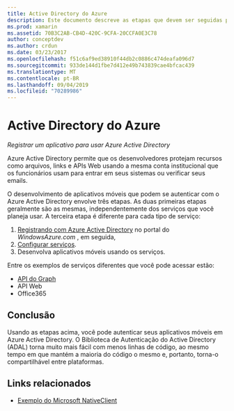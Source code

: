 ```yaml
---
title: Active Directory do Azure
description: Este documento descreve as etapas que devem ser seguidas para permitir que um aplicativo móvel se autentique com o Azure Active Directory.
ms.prod: xamarin
ms.assetid: 70B3C2AB-CB4D-420C-9CFA-20CCFA0E3C78
author: conceptdev
ms.author: crdun
ms.date: 03/23/2017
ms.openlocfilehash: f51c6af9ed38910f44db2c0886c474deafa096d7
ms.sourcegitcommit: 933de144d1fbe7d412e49b743839cae4bfcac439
ms.translationtype: MT
ms.contentlocale: pt-BR
ms.lasthandoff: 09/04/2019
ms.locfileid: "70289986"
---
```

# <a name="azure-active-directory"></a>Active Directory do Azure

_Registrar um aplicativo para usar Azure Active Directory_

Azure Active Directory permite que os desenvolvedores protejam recursos como arquivos, links e APIs Web usando a mesma conta institucional que os funcionários usam para entrar em seus sistemas ou verificar seus emails.

O desenvolvimento de aplicativos móveis que podem se autenticar com o Azure Active Directory envolve três etapas.
As duas primeiras etapas geralmente são as mesmas, independentemente dos serviços que você planeja usar. A terceira etapa é diferente para cada tipo de serviço:

  1. [Registrando com Azure Active Directory](~/cross-platform/data-cloud/active-directory/get-started/register.md) no portal do *WindowsAzure.com* , em seguida,
  2. [Configurar serviços](~/cross-platform/data-cloud/active-directory/get-started/configure.md).
  3. Desenvolva aplicativos móveis usando os serviços.

Entre os exemplos de serviços diferentes que você pode acessar estão:

- [API do Graph](~/cross-platform/data-cloud/active-directory/graph.md)
- API Web
- Office365


## <a name="conclusion"></a>Conclusão

Usando as etapas acima, você pode autenticar seus aplicativos móveis em Azure Active Directory. O Biblioteca de Autenticação do Active Directory (ADAL) torna muito mais fácil com menos linhas de código, ao mesmo tempo em que mantém a maioria do código o mesmo e, portanto, torna-o compartilhável entre plataformas.



## <a name="related-links"></a>Links relacionados

- [Exemplo do Microsoft NativeClient](https://github.com/AzureADSamples/NativeClient-MultiTarget-DotNet)
